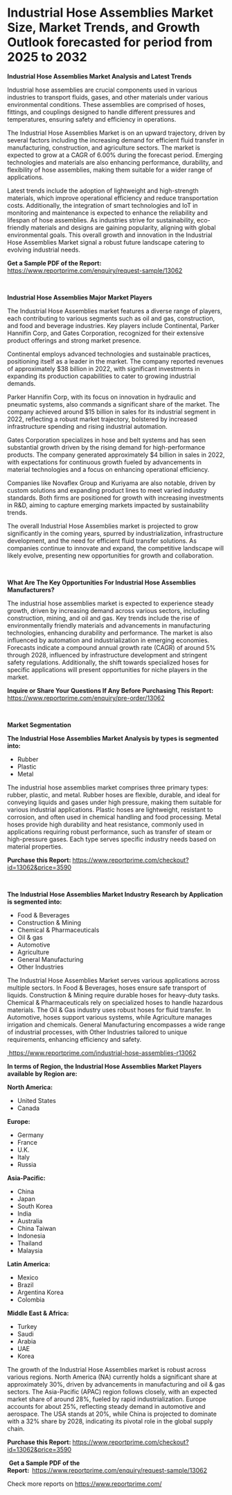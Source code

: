<p><h1>Industrial Hose Assemblies Market Size, Market Trends, and Growth Outlook forecasted for period from 2025 to 2032</h1></p><p><strong>Industrial Hose Assemblies Market Analysis and Latest Trends</strong></p>
<p><p>Industrial hose assemblies are crucial components used in various industries to transport fluids, gases, and other materials under various environmental conditions. These assemblies are comprised of hoses, fittings, and couplings designed to handle different pressures and temperatures, ensuring safety and efficiency in operations. </p><p>The Industrial Hose Assemblies Market is on an upward trajectory, driven by several factors including the increasing demand for efficient fluid transfer in manufacturing, construction, and agriculture sectors. The market is expected to grow at a CAGR of 6.00% during the forecast period. Emerging technologies and materials are also enhancing performance, durability, and flexibility of hose assemblies, making them suitable for a wider range of applications.</p><p>Latest trends include the adoption of lightweight and high-strength materials, which improve operational efficiency and reduce transportation costs. Additionally, the integration of smart technologies and IoT in monitoring and maintenance is expected to enhance the reliability and lifespan of hose assemblies. As industries strive for sustainability, eco-friendly materials and designs are gaining popularity, aligning with global environmental goals. This overall growth and innovation in the Industrial Hose Assemblies Market signal a robust future landscape catering to evolving industrial needs.</p></p>
<p><strong>Get a Sample PDF of the Report:&nbsp;</strong> <a href="https://www.reportprime.com/enquiry/request-sample/13062?utm_campaign=3003&utm_medium=2&utm_source=Github&utm_content=ia&utm_term=19032025&utm_id=industrial-hose-assemblies">https://www.reportprime.com/enquiry/request-sample/13062</a></p>
<p>&nbsp;</p>
<p><strong>Industrial Hose Assemblies Major Market Players</strong></p>
<p><p>The Industrial Hose Assemblies market features a diverse range of players, each contributing to various segments such as oil and gas, construction, and food and beverage industries. Key players include Continental, Parker Hannifin Corp, and Gates Corporation, recognized for their extensive product offerings and strong market presence.</p><p>Continental employs advanced technologies and sustainable practices, positioning itself as a leader in the market. The company reported revenues of approximately $38 billion in 2022, with significant investments in expanding its production capabilities to cater to growing industrial demands.</p><p>Parker Hannifin Corp, with its focus on innovation in hydraulic and pneumatic systems, also commands a significant share of the market. The company achieved around $15 billion in sales for its industrial segment in 2022, reflecting a robust market trajectory, bolstered by increased infrastructure spending and rising industrial automation.</p><p>Gates Corporation specializes in hose and belt systems and has seen substantial growth driven by the rising demand for high-performance products. The company generated approximately $4 billion in sales in 2022, with expectations for continuous growth fueled by advancements in material technologies and a focus on enhancing operational efficiency.</p><p>Companies like Novaflex Group and Kuriyama are also notable, driven by custom solutions and expanding product lines to meet varied industry standards. Both firms are positioned for growth with increasing investments in R&D, aiming to capture emerging markets impacted by sustainability trends.</p><p>The overall Industrial Hose Assemblies market is projected to grow significantly in the coming years, spurred by industrialization, infrastructure development, and the need for efficient fluid transfer solutions. As companies continue to innovate and expand, the competitive landscape will likely evolve, presenting new opportunities for growth and collaboration.</p></p>
<p>&nbsp;</p>
<p><strong>What Are The Key Opportunities For Industrial Hose Assemblies Manufacturers?</strong></p>
<p><p>The industrial hose assemblies market is expected to experience steady growth, driven by increasing demand across various sectors, including construction, mining, and oil and gas. Key trends include the rise of environmentally friendly materials and advancements in manufacturing technologies, enhancing durability and performance. The market is also influenced by automation and industrialization in emerging economies. Forecasts indicate a compound annual growth rate (CAGR) of around 5% through 2028, influenced by infrastructure development and stringent safety regulations. Additionally, the shift towards specialized hoses for specific applications will present opportunities for niche players in the market.</p></p>
<p><strong>Inquire or Share Your Questions If Any Before Purchasing This Report:</strong> <a href="https://www.reportprime.com/enquiry/pre-order/13062?utm_campaign=3003&utm_medium=2&utm_source=Github&utm_content=ia&utm_term=19032025&utm_id=industrial-hose-assemblies">https://www.reportprime.com/enquiry/pre-order/13062</a></p>
<p>&nbsp;</p>
<p><strong>Market Segmentation</strong></p>
<p><strong>The Industrial Hose Assemblies Market Analysis by types is segmented into:</strong></p>
<p><ul><li>Rubber</li><li>Plastic</li><li>Metal</li></ul></p>
<p><p>The industrial hose assemblies market comprises three primary types: rubber, plastic, and metal. Rubber hoses are flexible, durable, and ideal for conveying liquids and gases under high pressure, making them suitable for various industrial applications. Plastic hoses are lightweight, resistant to corrosion, and often used in chemical handling and food processing. Metal hoses provide high durability and heat resistance, commonly used in applications requiring robust performance, such as transfer of steam or high-pressure gases. Each type serves specific industry needs based on material properties.</p></p>
<p><strong>Purchase this Report:&nbsp;</strong><a href="https://www.reportprime.com/checkout?id=13062&price=3590&utm_campaign=3003&utm_medium=2&utm_source=Github&utm_content=ia&utm_term=19032025&utm_id=industrial-hose-assemblies">https://www.reportprime.com/checkout?id=13062&price=3590</a></p>
<p>&nbsp;</p>
<p><strong>The Industrial Hose Assemblies Market Industry Research by Application is segmented into:</strong></p>
<p><ul><li>Food & Beverages</li><li>Construction & Mining</li><li>Chemical & Pharmaceuticals</li><li>Oil & gas</li><li>Automotive</li><li>Agriculture</li><li>General Manufacturing</li><li>Other Industries</li></ul></p>
<p><p>The Industrial Hose Assemblies Market serves various applications across multiple sectors. In Food & Beverages, hoses ensure safe transport of liquids. Construction & Mining require durable hoses for heavy-duty tasks. Chemical & Pharmaceuticals rely on specialized hoses to handle hazardous materials. The Oil & Gas industry uses robust hoses for fluid transfer. In Automotive, hoses support various systems, while Agriculture manages irrigation and chemicals. General Manufacturing encompasses a wide range of industrial processes, with Other Industries tailored to unique requirements, enhancing efficiency and safety.</p></p>
<p><a href="https://www.reportprime.com/industrial-hose-assemblies-r13062?utm_campaign=3003&utm_medium=2&utm_source=Github&utm_content=ia&utm_term=19032025&utm_id=industrial-hose-assemblies">&nbsp;https://www.reportprime.com/industrial-hose-assemblies-r13062</a></p>
<p><strong>In terms of Region, the Industrial Hose Assemblies Market Players available by Region are:</strong></p>
<p>
    <p> <strong> North America: </strong>
        <ul>
            <li>United States</li>
            <li>Canada</li>
        </ul>
        </p> 
    <p> <strong> Europe: </strong>
        <ul>
            <li>Germany</li>
            <li>France</li>
            <li>U.K.</li>
            <li>Italy</li>
            <li>Russia</li>
        </ul>
        </p> 
    <p> <strong> Asia-Pacific: </strong>
        <ul>
            <li>China</li>
            <li>Japan</li>
            <li>South Korea</li>
            <li>India</li>
            <li>Australia</li>
            <li>China Taiwan</li>
            <li>Indonesia</li>
            <li>Thailand</li>
            <li>Malaysia</li>
        </ul>
        </p> 
    <p> <strong> Latin America: </strong>
        <ul>
            <li>Mexico</li>
            <li>Brazil</li>
            <li>Argentina Korea</li>
            <li>Colombia</li>
        </ul>
        </p> 
    <p> <strong> Middle East & Africa: </strong>
        <ul>
            <li>Turkey</li>
            <li>Saudi</li>
            <li>Arabia</li>
            <li>UAE</li>
            <li>Korea</li>
        </ul>
    </p>
    </p>
<p><p>The growth of the Industrial Hose Assemblies market is robust across various regions. North America (NA) currently holds a significant share at approximately 30%, driven by advancements in manufacturing and oil & gas sectors. The Asia-Pacific (APAC) region follows closely, with an expected market share of around 28%, fueled by rapid industrialization. Europe accounts for about 25%, reflecting steady demand in automotive and aerospace. The USA stands at 20%, while China is projected to dominate with a 32% share by 2028, indicating its pivotal role in the global supply chain.</p></p>
<p><strong>Purchase this Report: </strong><a href="https://www.reportprime.com/checkout?id=13062&price=3590&utm_campaign=3003&utm_medium=2&utm_source=Github&utm_content=ia&utm_term=19032025&utm_id=industrial-hose-assemblies">https://www.reportprime.com/checkout?id=13062&price=3590</a></p>
<p>&nbsp;<strong>Get a Sample PDF of the Report:&nbsp;&nbsp;</strong><a href="https://www.reportprime.com/enquiry/request-sample/13062?utm_campaign=3003&utm_medium=2&utm_source=Github&utm_content=ia&utm_term=19032025&utm_id=industrial-hose-assemblies">https://www.reportprime.com/enquiry/request-sample/13062</a></p>
<p><strong></strong></p>
<p>Check more reports on <a href="https://www.reportprime.com/?utm_campaign=3003&utm_medium=2&utm_source=Github&utm_content=ia&utm_term=19032025&utm_id=industrial-hose-assemblies">https://www.reportprime.com/</a></p>